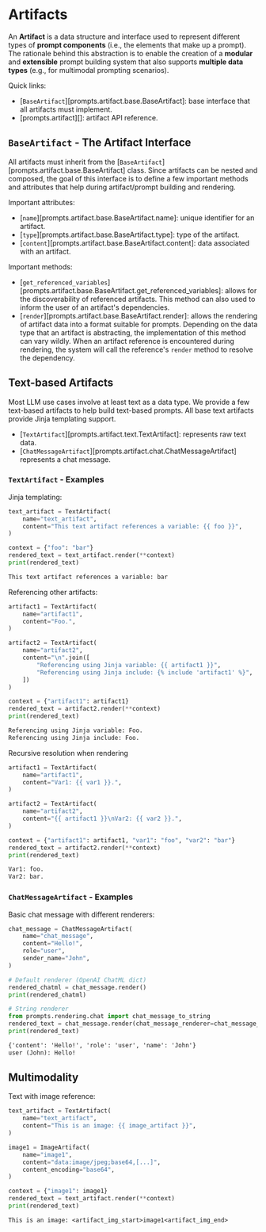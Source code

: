 # Artifacts

An **Artifact** is a data structure and interface used to represent different types of **prompt components** (i.e., the elements that make up a prompt).
The rationale behind this abstraction is to enable the creation of a **modular** and **extensible** prompt building system that also supports **multiple data types** (e.g., for multimodal prompting scenarios).

Quick links:

* [`BaseArtifact`][prompts.artifact.base.BaseArtifact]: base interface that all artifacts must implement.
* [prompts.artifact][]: artifact API reference.

## `BaseArtifact` - The Artifact Interface

All artifacts must inherit from the [`BaseArtifact`][prompts.artifact.base.BaseArtifact] class.
Since artifacts can be nested and composed, the goal of this interface is to define a few important methods and attributes that help during artifact/prompt building and rendering.

Important attributes:

* [`name`][prompts.artifact.base.BaseArtifact.name]: unique identifier for an artifact.
* [`type`][prompts.artifact.base.BaseArtifact.type]: type of the artifact.
* [`content`][prompts.artifact.base.BaseArtifact.content]: data associated with an artifact.

Important methods:

* [`get_referenced_variables`][prompts.artifact.base.BaseArtifact.get_referenced_variables]: allows for the discoverability of referenced artifacts.
This method can also used to inform the user of an artifact's dependencies.
* [`render`][prompts.artifact.base.BaseArtifact.render]: allows the rendering of artifact data into a format suitable for prompts.
Depending on the data type that an artifact is abstracting, the implementation of this method can vary wildly.
When an artifact reference is encountered during rendering, the system will call the reference's `render` method to resolve the dependency.

## Text-based Artifacts

Most LLM use cases involve at least text as a data type.
We provide a few text-based artifacts to help build text-based prompts.
All base text artifacts provide Jinja templating support.

* [`TextArtifact`][prompts.artifact.text.TextArtifact]: represents raw text data.
* [`ChatMessageArtifact`][prompts.artifact.chat.ChatMessageArtifact] represents a chat message.

### `TextArtifact` - Examples

Jinja templating:

```py title="Basic Jinja Templating"
text_artifact = TextArtifact(
    name="text_artifact",
    content="This text artifact references a variable: {{ foo }}",
)

context = {"foo": "bar"}
rendered_text = text_artifact.render(**context)
print(rendered_text)
```

```txt title="Basic Jinja Templating - Output"
This text artifact references a variable: bar
```

Referencing other artifacts:

```py title="Referencing Another Text Artifact"
artifact1 = TextArtifact(
    name="artifact1",
    content="Foo.",
)

artifact2 = TextArtifact(
    name="artifact2",
    content="\n".join([
        "Referencing using Jinja variable: {{ artifact1 }}",
        "Referencing using Jinja include: {% include 'artifact1' %}",
    ])
)

context = {"artifact1": artifact1}
rendered_text = artifact2.render(**context)
print(rendered_text)
```

```txt title="Referencing Another Text Artifact - Output"
Referencing using Jinja variable: Foo.
Referencing using Jinja include: Foo.
```

Recursive resolution when rendering

```py title="Recursive Resolution"
artifact1 = TextArtifact(
    name="artifact1",
    content="Var1: {{ var1 }}.",
)

artifact2 = TextArtifact(
    name="artifact2",
    content="{{ artifact1 }}\nVar2: {{ var2 }}.",
)

context = {"artifact1": artifact1, "var1": "foo", "var2": "bar"}
rendered_text = artifact2.render(**context)
print(rendered_text)
```

```txt title="Recursive Resolution - Output"
Var1: foo.
Var2: bar.
```

### `ChatMessageArtifact` - Examples

Basic chat message with different renderers:

```py title="Chat Message And Renderers"
chat_message = ChatMessageArtifact(
    name="chat_message",
    content="Hello!",
    role="user",
    sender_name="John",
)

# Default renderer (OpenAI ChatML dict)
rendered_chatml = chat_message.render()
print(rendered_chatml)

# String renderer
from prompts.rendering.chat import chat_message_to_string
rendered_text = chat_message.render(chat_message_renderer=chat_message_to_string)
print(rendered_text)
```

```txt title="Chat Message And Renderers - Output"
{'content': 'Hello!', 'role': 'user', 'name': 'John'}
user (John): Hello!
```

## Multimodality

Text with image reference:

```py title="Text With Image Reference"
text_artifact = TextArtifact(
    name="text_artifact",
    content="This is an image: {{ image_artifact }}",
)

image1 = ImageArtifact(
    name="image1",
    content="data:image/jpeg;base64,[...]",
    content_encoding="base64",
)

context = {"image1": image1}
rendered_text = text_artifact.render(**context)
print(rendered_text)
```

```txt title="Text With Image Reference - Output"
This is an image: <artifact_img_start>image1<artifact_img_end>
```
